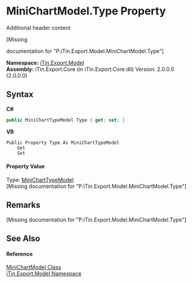 # MiniChartModel.Type Property 
Additional header content 

\[Missing <summary> documentation for "P:iTin.Export.Model.MiniChartModel.Type"\]

**Namespace:**&nbsp;<a href="N_iTin_Export_Model">iTin.Export.Model</a><br />**Assembly:**&nbsp;iTin.Export.Core (in iTin.Export.Core.dll) Version: 2.0.0.0 (2.0.0.0)

## Syntax

**C#**<br />
``` C#
public MiniChartTypeModel Type { get; set; }
```

**VB**<br />
``` VB
Public Property Type As MiniChartTypeModel
	Get
	Set
```


#### Property Value
Type: <a href="T_iTin_Export_Model_MiniChartTypeModel">MiniChartTypeModel</a><br />\[Missing <value> documentation for "P:iTin.Export.Model.MiniChartModel.Type"\]

## Remarks
\[Missing <remarks> documentation for "P:iTin.Export.Model.MiniChartModel.Type"\]

## See Also


#### Reference
<a href="T_iTin_Export_Model_MiniChartModel">MiniChartModel Class</a><br /><a href="N_iTin_Export_Model">iTin.Export.Model Namespace</a><br />